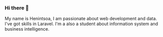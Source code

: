 ### Hi there 👋
My name is Henintsoa, I am passionate about web development and data. I've got skills in Laravel. I'm a also a student about information system and business intelligence. 
<!--
**Henintsoa-rzfm/Henintsoa-rzfm** is a ✨ _special_ ✨ repository because its `README.md` (this file) appears on your GitHub profile.

Here are some ideas to get you started:

- 🔭 I’m currently working on ...
- 🌱 I’m currently learning ...
- 👯 I’m looking to collaborate on ...
- 🤔 I’m looking for help with ...
- 💬 Ask me about ...
- 📫 How to reach me: ...
- 😄 Pronouns: ...
- ⚡ Fun fact: ...
-->
